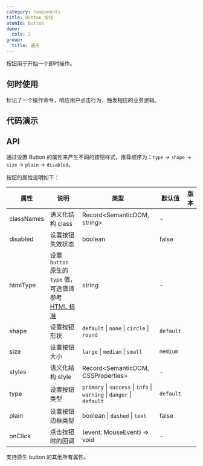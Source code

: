 ```yaml
---
category: Components
title: Button 按钮
atomId: Button
demo:
  cols: 2
group:
  title: 通用
---
```


按钮用于开始一个即时操作。

## 何时使用

标记了一个操作命令，响应用户点击行为，触发相应的业务逻辑。

## 代码演示

<!-- prettier-ignore -->
<code src="./demo/all.tsx"></code>

<!-- prettier-ignore -->
<code src="./demo/type.tsx"></code>
<code src="./demo/disabled.tsx"></code>
<code src="./demo/size.tsx"></code>
<code src="./demo/shape.tsx"></code>
<code src="./demo/plain.tsx"></code>

## API

通过设置 Button 的属性来产生不同的按钮样式，推荐顺序为：`type` -> `shape` -> `size` -> `plain` -> `disabled`。

按钮的属性说明如下：

| 属性       | 说明                                                                                                                                 | 类型                                                                   | 默认值    | 版本 |
| ---------- | ------------------------------------------------------------------------------------------------------------------------------------ | ---------------------------------------------------------------------- | --------- | ---- |
| classNames | 语义化结构 class                                                                                                                     | Record<SemanticDOM, string>                                            | -         |      |
| disabled   | 设置按钮失效状态                                                                                                                     | boolean                                                                | false     |      |
| htmlType   | 设置 `button` 原生的 `type` 值，可选值请参考 [HTML 标准](https://developer.mozilla.org/en-US/docs/Web/HTML/Element/button#attr-type) | string                                                                 | -         |      |
| shape      | 设置按钮形状                                                                                                                         | `default` \| `none` \| `circle` \| `round`                             | `default` |      |
| size       | 设置按钮大小                                                                                                                         | `large` \| `medium` \| `small`                                         | `medium`  |      |
| styles     | 语义化结构 style                                                                                                                     | Record<SemanticDOM, CSSProperties>                                     | -         |      |
| type       | 设置按钮类型                                                                                                                         | `primary` \| `success` \| `info` \| `warning` \| `danger` \| `default` | `default` |      |
| plain      | 设置按钮边框类型                                                                                                                     | boolean \| `dashed` \| `text`                                          | false     |      |
| onClick    | 点击按钮时的回调                                                                                                                     | (event: MouseEvent) => void                                            | -         |      |

支持原生 button 的其他所有属性。
